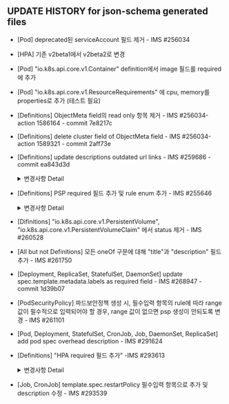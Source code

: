 ## UPDATE HISTORY for json-schema generated files

- [Pod] deprecated된 serviceAccount 필드 제거 - IMS #256034
- [HPA] 기존 v2beta1에서 v2beta2로 변경
- [Pod] "io.k8s.api.core.v1.Container" definition에서 image 필드를 required에 추가
- [Pod] "io.k8s.api.core.v1.ResourceRequirements" 에 cpu, memory를 properties로 추가 (테스트 필요)
- [Definitions] ObjectMeta field의 read only 항목 제거 - IMS #256034-action 1586164 - commit 7e8217c
- [Definitions] delete cluster field of ObjectMeta field - IMS #256034-action 1589321 - commit 2aff73e
- [Definitions] update descriptions outdated url links - IMS #259686 - commit ea843d3d
    <details>
    <summary>변경사항 Detail</summary>
    
    - update PodSpec.readinessGates description url
        - from : https://git.k8s.io/enhancements/keps/sig-network/0007-pod-ready%2B%2B.md
        - to : https://github.com/kubernetes/enhancements/blob/master/keps/sig-network/580-pod-readiness-gates/README.md

    - update PodSpec.runtimeClassName description url
        - from : https://git.k8s.io/enhancements/keps/sig-node/runtime-class.md
        - to : https://github.com/kubernetes/enhancements/blob/master/keps/sig-node/585-runtime-class/README.md

    - update "io.k8s.api.node.v1beta1.RuntimeClass", "io.k8s.api.node.v1alpha1.RuntimeClass" description url
        - from : https://git.k8s.io/enhancements/keps/sig-node/runtime-class.md 
        - to : https://github.com/kubernetes/enhancements/blob/master/keps/sig-node/585-runtime-class/README.md

    - update PodSpec.overhead description url
        - from : https://git.k8s.io/enhancements/keps/sig-node/20190226-pod-overhead.md
        - to : https://github.com/kubernetes/enhancements/blob/master/keps/sig-node/688-pod-overhead/README.md

    - update io.k8s.api.node.v1alpha1.RuntimeClassSpec.overhead, io.k8s.api.node.v1beta1.RuntimeClass.overhead description url
        - from : https://git.k8s.io/enhancements/keps/sig-node/20190226-pod-overhead.md 
        - to : https://github.com/kubernetes/enhancements/blob/master/keps/sig-node/688-pod-overhead/README.md
    </details>
- [Definitions] PSP required 필드 추가 및 rule enum 추가  - IMS #255646
    <details>
    <summary>변경사항 Detail</summary>

    - "io.k8s.api.policy.v1beta1.PodSecurityPolicySpec".seLinux : "#/definitions/io.k8s.api.policy.v1beta1.SELinuxStrategyOptions" 
        - add rule enums
    
    - "io.k8s.api.policy.v1beta1.PodSecurityPolicySpec".fsGroup : "#/definitions/io.k8s.api.policy.v1beta1.FSGroupStrategyOptions"
        - add required - 'rule' field

    - "io.k8s.api.policy.v1beta1.PodSecurityPolicySpec".supplementalGroups : "#/definitions/io.k8s.api.policy.v1beta1.SupplementalGroupsStrategyOptions"
        - add required - 'rule' field
        - add rule enums

    - "io.k8s.api.policy.v1beta1.PodSecurityPolicySpec".runAsGroup : "#/definitions/io.k8s.api.policy.v1beta1.RunAsGroupStrategyOptions"
        - add rule enums

    - "io.k8s.api.policy.v1beta1.PodSecurityPolicySpec".runAsUser : "#/definitions/io.k8s.api.policy.v1beta1.RunAsUserStrategyOptions"
        - add rule enums

    - "io.k8s.api.policy.v1beta1.PodSecurityPolicySpec".fsGroup : "#/definitions/io.k8s.api.policy.v1beta1.FSGroupStrategyOptions"
        - add rule enums
    </details>
- [Difinitions] "io.k8s.api.core.v1.PersistentVolume", "io.k8s.api.core.v1.PersistentVolumeClaim" 에서 status 제거 - IMS #260528
- [All but not Definitions] 모든 oneOf 구문에 대해 "title"과 "description" 필드 추가 - IMS #261750
- [Deployment, ReplicaSet, StatefulSet, DaemonSet] update spec.template.metadata.labels as required field - IMS #268947 - commit 1d39b07
- [PodSecurityPolicy]  파드보안정책 생성 시, 필수입력 항목의 rule에 따라 range 값이 필수적으로 입력되어야 할 경우, range 값이 없으면 psp 생성이 안되도록 변경 - IMS #261101
- [Pod, Deployment, StatefulSet, CronJob, Job, DaemonSet, ReplicaSet] add pod spec overhead description - IMS #291624
- [Definitions] "HPA required 필드 추가" -IMS #293613
    <details>
    <summary>변경사항 Detail</summary>

    - "io.k8s.api.autoscaling.v1.CrossVersionObjectReference" : "#/definitions/io.k8s.api.autoscaling.v1.CrossVersionObjectReference"
        - add required - 'apiVersion' field

    - "io.k8s.api.autoscaling.v2beta1.CrossVersionObjectReference" : "#/definitions/io.k8s.api.autoscaling.v2beta1.CrossVersionObjectReference"
        - add required - 'apiVersion' field

    - "io.k8s.api.autoscaling.v2beta2.CrossVersionObjectReference" : "#/definitions/io.k8s.api.autoscaling.v2beta2.CrossVersionObjectReference"
        - add required - 'apiVersion' field

    </details>
- [Job, CronJob] template.spec.restartPolicy 필수입력 항목으로 추가 및 description 수정 - IMS #293539

